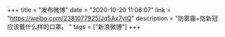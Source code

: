+++
title = "发布微博"
date = "2020-10-20 11:06:07"
link = "https://weibo.com/2381077925/Jq5Ax7vIQ"
description = "防雾霾+防新冠应该戴什么样的口罩。 "
tags = ["新浪微博"]
+++
